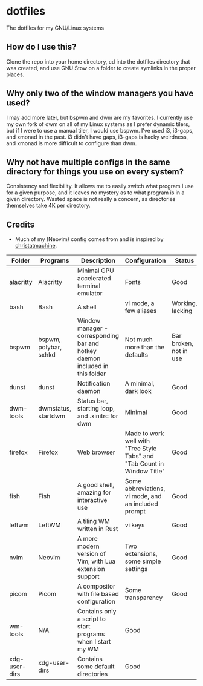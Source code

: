 # dotfiles
The dotfiles for my GNU/Linux systems

## How do I use this?
Clone the repo into your home directory, cd into the dotfiles directory that was created, and use GNU Stow on a folder to create symlinks in the proper places.

## Why only two of the window managers you have used?
I may add more later, but bspwm and dwm are my favorites. I currently use my own fork of dwm on all of my Linux systems as I prefer dynamic tilers, but if I were to use a manual tiler, I would use bspwm.
I've used i3, i3-gaps, and xmonad in the past. i3 didn't have gaps, i3-gaps is hacky weirdness, and xmonad is more difficult to configure than dwm.

## Why not have multiple configs in the same directory for things you use on every system?
Consistency and flexibility. It allows me to easily switch what program I use for a given purpose, and it leaves no mystery as to what program is in a given directory.
Wasted space is not really a concern, as directories themselves take 4K per directory.

## Credits
* Much of my (Neovim) config comes from and is inspired by [christatmachine](https://github.com/ChristianChiarulli/nvim).

Folder | Programs | Description | Configuration | Status
--- | --- | --- | --- | ---
alacritty | Alacritty | Minimal GPU accelerated terminal emulator | Fonts | Good
bash | Bash | A shell | vi mode, a few aliases | Working, lacking
bspwm | bspwm, polybar, sxhkd | Window manager - corresponding bar and hotkey daemon included in this folder | Not much more than the defaults | Bar broken, not in use
dunst | dunst | Notification daemon | A minimal, dark look | Good
dwm-tools | dwmstatus, startdwm | Status bar, starting loop, and .xinitrc for dwm | Minimal | Good
firefox | Firefox | Web browser | Made to work well with "Tree Style Tabs" and "Tab Count in Window Title" | Good
fish | Fish | A good shell, amazing for interactive use | Some abbreviations, vi mode, and an included prompt | Good
leftwm | LeftWM | A tiling WM written in Rust | vi keys | Good
nvim | Neovim | A more modern version of Vim, with Lua extension support | Two extensions, some simple settings | Good
picom | Picom | A compositor with file based configuration | Some transparency | Good
wm-tools | N/A | Contains only a script to start programs when I start my WM | Good
xdg-user-dirs | xdg-user-dirs | Contains some default directories | Good
